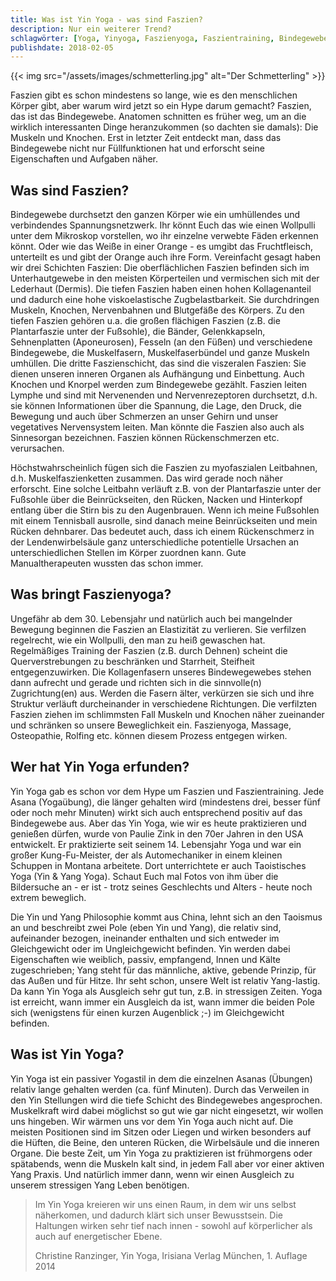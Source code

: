```yaml
---
title: Was ist Yin Yoga - was sind Faszien?
description: Nur ein weiterer Trend?
schlagwörter: [Yoga, Yinyoga, Faszienyoga, Faszientraining, Bindegewebe, Wirkung]
publishdate: 2018-02-05
---
```


{{< img src="/assets/images/schmetterling.jpg" alt="Der Schmetterling" >}}

Faszien gibt es schon mindestens so lange, wie es den menschlichen Körper gibt, aber warum wird jetzt so ein Hype darum gemacht? Faszien, das ist das Bindegewebe. Anatomen schnitten es früher weg, um an die wirklich interessanten Dinge heranzukommen (so dachten sie damals): Die Muskeln und Knochen. Erst in letzter Zeit entdeckt man, dass das Bindegewebe nicht nur Füllfunktionen hat und erforscht seine Eigenschaften und Aufgaben näher.


## Was sind Faszien?

Bindegewebe durchsetzt den ganzen Körper wie ein umhüllendes und verbindendes Spannungsnetzwerk. Ihr könnt Euch das wie einen Wollpulli unter dem Mikroskop vorstellen, wo ihr einzelne verwebte Fäden erkennen könnt. Oder wie das Weiße in einer Orange - es umgibt das Fruchtfleisch, unterteilt es und gibt der Orange auch ihre Form. Vereinfacht gesagt haben wir drei Schichten Faszien: Die oberflächlichen Faszien befinden sich im Unterhautgewebe in den meisten Körperteilen und vermischen sich mit der Lederhaut (Dermis). Die tiefen Faszien haben einen hohen Kollagenanteil und dadurch eine hohe viskoelastische Zugbelastbarkeit. Sie durchdringen Muskeln, Knochen, Nervenbahnen und Blutgefäße des Körpers. Zu den tiefen Faszien gehören u.a. die großen flächigen Faszien (z.B. die Plantarfaszie unter der Fußsohle), die Bänder, Gelenkkapseln, Sehnenplatten (Aponeurosen), Fesseln (an den Füßen) und verschiedene Bindegewebe, die Muskelfasern, Muskelfaserbündel und ganze Muskeln umhüllen. Die dritte Faszienschicht, das sind die viszeralen Faszien: Sie dienen unseren inneren Organen als Aufhängung und Einbettung. Auch Knochen und Knorpel werden zum Bindegewebe gezählt. Faszien leiten Lymphe und sind mit Nervenenden und Nervenrezeptoren durchsetzt, d.h. sie können Informationen über die Spannung, die Lage, den Druck, die Bewegung und auch über Schmerzen an unser Gehirn und unser vegetatives Nervensystem leiten. Man könnte die Faszien also auch als Sinnesorgan bezeichnen. Faszien können Rückenschmerzen etc. verursachen.

Höchstwahrscheinlich fügen sich die Faszien zu myofaszialen Leitbahnen, d.h. Muskelfaszienketten zusammen. Das wird gerade noch näher erforscht. Eine solche Leitbahn verläuft z.B. von der Plantarfaszie unter der Fußsohle über die Beinrückseiten, den Rücken, Nacken und Hinterkopf entlang über die Stirn bis zu den Augenbrauen. Wenn ich meine Fußsohlen mit einem Tennisball ausrolle, sind danach meine Beinrückseiten und mein Rücken dehnbarer. Das bedeutet auch, dass ich einem Rückenschmerz in der Lendenwirbelsäule ganz unterschiedliche potentielle Ursachen an unterschiedlichen Stellen im Körper zuordnen kann. Gute Manualtherapeuten wussten das schon immer.


## Was bringt Faszienyoga?

Ungefähr ab dem 30. Lebensjahr und natürlich auch bei mangelnder Bewegung beginnen die Faszien an Elastizität zu verlieren. Sie verfilzen regelrecht, wie ein Wollpulli, den man zu heiß gewaschen hat. Regelmäßiges Training der Faszien (z.B. durch Dehnen) scheint die Querverstrebungen zu beschränken und Starrheit, Steifheit entgegenzuwirken. Die Kollagenfasern unseres Bindewegewebes stehen dann aufrecht und gerade und richten sich in die sinnvolle(n) Zugrichtung(en) aus. Werden die Fasern älter, verkürzen sie sich und ihre Struktur verläuft durcheinander in verschiedene Richtungen. Die verfilzten Faszien ziehen im schlimmsten Fall Muskeln und Knochen näher zueinander und schränken so unsere Beweglichkeit ein. Faszienyoga, Massage, Osteopathie, Rolfing etc. können diesem Prozess entgegen wirken.


## Wer hat Yin Yoga erfunden?

Yin Yoga gab es schon vor dem Hype um Faszien und Faszientraining. Jede Asana (Yogaübung), die länger gehalten wird (mindestens drei, besser fünf oder noch mehr Minuten) wirkt sich auch entsprechend positiv auf das Bindegewebe aus. Aber das Yin Yoga, wie wir es heute praktizieren und genießen dürfen, wurde von Paulie Zink in den 70er Jahren in den USA entwickelt. Er praktizierte seit seinem 14. Lebensjahr Yoga und war ein großer Kung-Fu-Meister, der als Automechaniker in einem kleinen Schuppen in Montana arbeitete. Dort unterrichtete er auch Taoistisches Yoga (Yin & Yang Yoga). Schaut Euch mal Fotos von ihm über die Bildersuche an - er ist - trotz seines Geschlechts und Alters - heute noch extrem beweglich.

Die Yin und Yang Philosophie kommt aus China, lehnt sich an den Taoismus an und beschreibt zwei Pole (eben Yin und Yang), die relativ sind, aufeinander bezogen, ineinander enthalten und sich entweder im Gleichgewicht oder im Ungleichgewicht befinden. Yin werden dabei Eigenschaften wie weiblich, passiv, empfangend, Innen und Kälte zugeschrieben; Yang steht für das männliche, aktive, gebende Prinzip, für das Außen und für Hitze. Ihr seht schon, unsere Welt ist relativ Yang-lastig. Da kann Yin Yoga als Ausgleich sehr gut tun, z.B. in stressigen Zeiten. Yoga ist erreicht, wann immer ein Ausgleich da ist, wann immer die beiden Pole sich (wenigstens für einen kurzen Augenblick ;-) im Gleichgewicht befinden.


## Was ist Yin Yoga?

Yin Yoga ist ein passiver Yogastil in dem die einzelnen Asanas (Übungen) relativ lange gehalten werden (ca. fünf Minuten). Durch das Verweilen in den Yin Stellungen wird die tiefe Schicht des Bindegewebes angesprochen. Muskelkraft wird dabei möglichst so gut wie gar nicht eingesetzt, wir wollen uns hingeben. Wir wärmen uns vor dem Yin Yoga auch nicht auf. Die meisten Positionen sind im Sitzen oder Liegen und wirken besonders auf die Hüften, die Beine, den unteren Rücken, die Wirbelsäule und die inneren Organe. Die beste Zeit, um Yin Yoga zu praktizieren ist frühmorgens oder spätabends, wenn die Muskeln kalt sind, in jedem Fall aber vor einer aktiven Yang Praxis. Und natürlich immer dann, wenn wir einen Ausgleich zu unserem stressigen Yang Leben benötigen.

>  Im Yin Yoga kreieren wir uns einen Raum, in dem wir uns selbst näherkomen, und dadurch klärt sich unser Bewusstsein. Die Haltungen wirken sehr tief nach innen - sowohl auf körperlicher als auch auf energetischer Ebene.
>
> Christine Ranzinger, Yin Yoga, Irisiana Verlag München, 1. Auflage 2014
